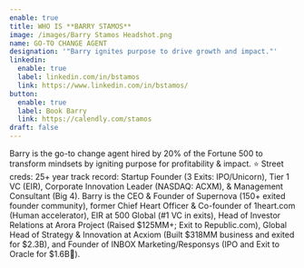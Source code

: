 ```yaml
---
enable: true
title: WHO IS **BARRY STAMOS**
image: /images/Barry Stamos Headshot.png
name: GO-TO CHANGE AGENT
designation: '"Barry ignites purpose to drive growth and impact."'
linkedin:
  enable: true
  label: linkedin.com/in/bstamos
  link: https://www.linkedin.com/in/bstamos/
button:
  enable: true
  label: Book Barry
  link: https://calendly.com/stamos
draft: false
---
```

Barry is the go-to change agent hired by 20% of the Fortune 500 to transform
mindsets by igniting purpose for profitability & impact. ⭐️ Street creds:
25+ year track record: Startup Founder (3 Exits: IPO/Unicorn), Tier 1 VC
(EIR), Corporate Innovation Leader (NASDAQ: ACXM), & Management Consultant
(Big 4). Barry is the CEO & Founder of Supernova (150+ exited founder
community), former Chief Heart Officer & Co-founder of 1heart.com (Human
accelerator), EIR at 500 Global (#1 VC in exits), Head of Investor Relations
at Arora Project (Raised $125MM+; Exit to Republic.com), Global Head of
Strategy & Innovation at Acxiom (Built $318MM business and exited for
$2.3B), and Founder of INBOX Marketing/Responsys (IPO and Exit to Oracle for
$1.6B🦄).

